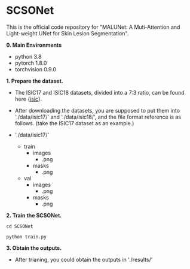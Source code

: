# SCSONet
This is the official code repository for "MALUNet: A Muti-Attention and Light-weight UNet for Skin Lesion Segmentation".

**0. Main Environments**
- python 3.8
- pytorch 1.8.0
- torchvision 0.9.0

**1. Prepare the dataset.**

- The ISIC17 and ISIC18 datasets, divided into a 7:3 ratio, can be found here {[isic](https://challenge.isic-archive.com/data/#2017)}. 

- After downloading the datasets, you are supposed to put them into './data/isic17/' and './data/isic18/', and the file format reference is as follows. (take the ISIC17 dataset as an example.)

- './data/isic17/'
  - train
    - images
      - .png
    - masks
      - .png
  - val
    - images
      - .png
    - masks
      - .png

**2. Train the SCSONet.**
```
cd SCSONet
```
```
python train.py
```

**3. Obtain the outputs.**
- After trianing, you could obtain the outputs in './results/'
